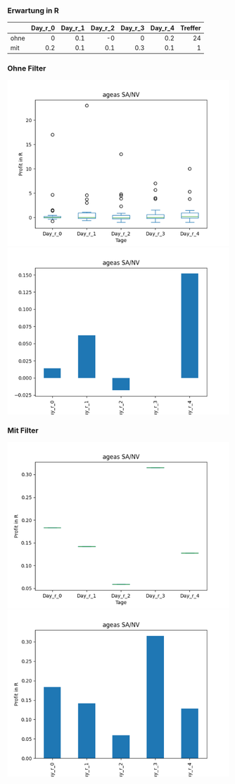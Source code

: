 ### Erwartung in R
|      |   Day_r_0 |   Day_r_1 |   Day_r_2 |   Day_r_3 |   Day_r_4 |   Treffer |
|:-----|----------:|----------:|----------:|----------:|----------:|----------:|
| ohne |       0   |       0.1 |      -0   |       0   |       0.2 |        24 |
| mit  |       0.2 |       0.1 |       0.1 |       0.3 |       0.1 |         1 |

### Ohne Filter
![image info](./data/AGESY_box_all.png)
![image info](./data/AGESY_median_all.png)

### Mit Filter
![image info](./data/AGESY_box_filtered.png)
![image info](./data/AGESY_median_filtered.png)